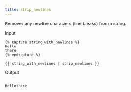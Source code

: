 ```yaml
---
title: strip_newlines
---
```


Removes any newline characters (line breaks) from a string.

Input
```liquid
{% capture string_with_newlines %}
Hello
there
{% endcapture %}

{{ string_with_newlines | strip_newlines }}
```

Output
```html

Hellothere
```

